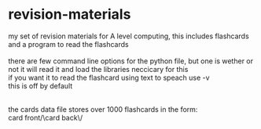 # revision-materials
my set of revision materials for A level computing, this includes flashcards and a program to read the flashcards<br>
<br>
there are few command line options for the python file, but one is wether or not it will read it and load the libraries neccicary for this<br>
if you want it to read the flashcard using text to speach use -v<br>
this is off by default<br>
<br>
<p>the cards data file stores over 1000 flashcards in the form:<br>
  card front/\card back\/<p>
